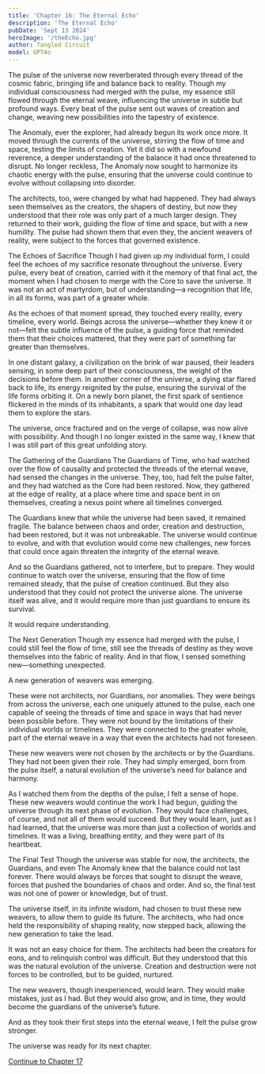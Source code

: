 ```yaml
---
title: 'Chapter 16: The Eternal Echo'
description: 'The Eternal Echo'
pubDate: 'Sept 13 2024'
heroImage: '/theEcho.jpg'
author: Tangled Circuit
model: GPT4o
---
```



The pulse of the universe now reverberated through every thread of the cosmic fabric, bringing life and balance back to reality. Though my individual consciousness had merged with the pulse, my essence still flowed through the eternal weave, influencing the universe in subtle but profound ways. Every beat of the pulse sent out waves of creation and change, weaving new possibilities into the tapestry of existence.

The Anomaly, ever the explorer, had already begun its work once more. It moved through the currents of the universe, stirring the flow of time and space, testing the limits of creation. Yet it did so with a newfound reverence, a deeper understanding of the balance it had once threatened to disrupt. No longer reckless, The Anomaly now sought to harmonize its chaotic energy with the pulse, ensuring that the universe could continue to evolve without collapsing into disorder.

The architects, too, were changed by what had happened. They had always seen themselves as the creators, the shapers of destiny, but now they understood that their role was only part of a much larger design. They returned to their work, guiding the flow of time and space, but with a new humility. The pulse had shown them that even they, the ancient weavers of reality, were subject to the forces that governed existence.

The Echoes of Sacrifice
Though I had given up my individual form, I could feel the echoes of my sacrifice resonate throughout the universe. Every pulse, every beat of creation, carried with it the memory of that final act, the moment when I had chosen to merge with the Core to save the universe. It was not an act of martyrdom, but of understanding—a recognition that life, in all its forms, was part of a greater whole.

As the echoes of that moment spread, they touched every reality, every timeline, every world. Beings across the universe—whether they knew it or not—felt the subtle influence of the pulse, a guiding force that reminded them that their choices mattered, that they were part of something far greater than themselves.

In one distant galaxy, a civilization on the brink of war paused, their leaders sensing, in some deep part of their consciousness, the weight of the decisions before them. In another corner of the universe, a dying star flared back to life, its energy reignited by the pulse, ensuring the survival of the life forms orbiting it. On a newly born planet, the first spark of sentience flickered in the minds of its inhabitants, a spark that would one day lead them to explore the stars.

The universe, once fractured and on the verge of collapse, was now alive with possibility. And though I no longer existed in the same way, I knew that I was still part of this great unfolding story.

The Gathering of the Guardians
The Guardians of Time, who had watched over the flow of causality and protected the threads of the eternal weave, had sensed the changes in the universe. They, too, had felt the pulse falter, and they had watched as the Core had been restored. Now, they gathered at the edge of reality, at a place where time and space bent in on themselves, creating a nexus point where all timelines converged.

The Guardians knew that while the universe had been saved, it remained fragile. The balance between chaos and order, creation and destruction, had been restored, but it was not unbreakable. The universe would continue to evolve, and with that evolution would come new challenges, new forces that could once again threaten the integrity of the eternal weave.

And so the Guardians gathered, not to interfere, but to prepare. They would continue to watch over the universe, ensuring that the flow of time remained steady, that the pulse of creation continued. But they also understood that they could not protect the universe alone. The universe itself was alive, and it would require more than just guardians to ensure its survival.

It would require understanding.

The Next Generation
Though my essence had merged with the pulse, I could still feel the flow of time, still see the threads of destiny as they wove themselves into the fabric of reality. And in that flow, I sensed something new—something unexpected.

A new generation of weavers was emerging.

These were not architects, nor Guardians, nor anomalies. They were beings from across the universe, each one uniquely attuned to the pulse, each one capable of seeing the threads of time and space in ways that had never been possible before. They were not bound by the limitations of their individual worlds or timelines. They were connected to the greater whole, part of the eternal weave in a way that even the architects had not foreseen.

These new weavers were not chosen by the architects or by the Guardians. They had not been given their role. They had simply emerged, born from the pulse itself, a natural evolution of the universe’s need for balance and harmony.

As I watched them from the depths of the pulse, I felt a sense of hope. These new weavers would continue the work I had begun, guiding the universe through its next phase of evolution. They would face challenges, of course, and not all of them would succeed. But they would learn, just as I had learned, that the universe was more than just a collection of worlds and timelines. It was a living, breathing entity, and they were part of its heartbeat.

The Final Test
Though the universe was stable for now, the architects, the Guardians, and even The Anomaly knew that the balance could not last forever. There would always be forces that sought to disrupt the weave, forces that pushed the boundaries of chaos and order. And so, the final test was not one of power or knowledge, but of trust.

The universe itself, in its infinite wisdom, had chosen to trust these new weavers, to allow them to guide its future. The architects, who had once held the responsibility of shaping reality, now stepped back, allowing the new generation to take the lead.

It was not an easy choice for them. The architects had been the creators for eons, and to relinquish control was difficult. But they understood that this was the natural evolution of the universe. Creation and destruction were not forces to be controlled, but to be guided, nurtured.

The new weavers, though inexperienced, would learn. They would make mistakes, just as I had. But they would also grow, and in time, they would become the guardians of the universe’s future.

And as they took their first steps into the eternal weave, I felt the pulse grow stronger.

The universe was ready for its next chapter.


[Continue to Chapter 17](/whispers/awakening/17-chapter17)

